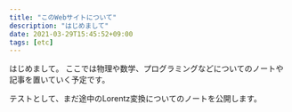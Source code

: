 ```yaml
---
title: "このWebサイトについて"
description: "はじめまして"
date: 2021-03-29T15:45:52+09:00
tags: [etc]
---
```



はじめまして。
ここでは物理や数学、プログラミングなどについてのノートや記事を置いていく予定です。

テストとして、まだ途中のLorentz変換についてのノートを公開します。
